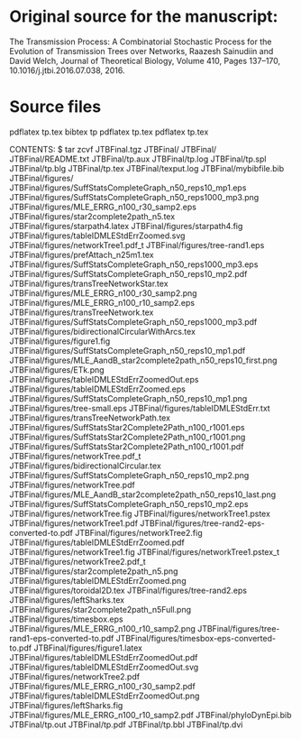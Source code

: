 # Original source for the manuscript:

The Transmission Process: A Combinatorial Stochastic Process for the Evolution of Transmission Trees over Networks, Raazesh Sainudiin and David Welch, Journal of Theoretical Biology, Volume 410, Pages 137–170, 10.1016/j.jtbi.2016.07.038, 2016.

# Source files

pdflatex tp.tex 
bibtex tp
pdflatex tp.tex 
pdflatex tp.tex 

CONTENTS:
$ tar zcvf JTBFinal.tgz JTBFinal/
JTBFinal/
JTBFinal/README.txt
JTBFinal/tp.aux
JTBFinal/tp.log
JTBFinal/tp.spl
JTBFinal/tp.blg
JTBFinal/tp.tex
JTBFinal/texput.log
JTBFinal/mybibfile.bib
JTBFinal/figures/
JTBFinal/figures/SuffStatsCompleteGraph_n50_reps10_mp1.eps
JTBFinal/figures/SuffStatsCompleteGraph_n50_reps1000_mp3.png
JTBFinal/figures/MLE_ERRG_n100_r30_samp2.eps
JTBFinal/figures/star2complete2path_n5.tex
JTBFinal/figures/starpath4.latex
JTBFinal/figures/starpath4.fig
JTBFinal/figures/tableIDMLEStdErrZoomed.svg
JTBFinal/figures/networkTree1.pdf_t
JTBFinal/figures/tree-rand1.eps
JTBFinal/figures/prefAttach_n25m1.tex
JTBFinal/figures/SuffStatsCompleteGraph_n50_reps1000_mp3.eps
JTBFinal/figures/SuffStatsCompleteGraph_n50_reps10_mp2.pdf
JTBFinal/figures/transTreeNetworkStar.tex
JTBFinal/figures/MLE_ERRG_n100_r30_samp2.png
JTBFinal/figures/MLE_ERRG_n100_r10_samp2.eps
JTBFinal/figures/transTreeNetwork.tex
JTBFinal/figures/SuffStatsCompleteGraph_n50_reps1000_mp3.pdf
JTBFinal/figures/bidirectionalCircularWithArcs.tex
JTBFinal/figures/figure1.fig
JTBFinal/figures/SuffStatsCompleteGraph_n50_reps10_mp1.pdf
JTBFinal/figures/MLE_AandB_star2complete2path_n50_reps10_first.png
JTBFinal/figures/ETk.png
JTBFinal/figures/tableIDMLEStdErrZoomedOut.eps
JTBFinal/figures/tableIDMLEStdErrZoomed.eps
JTBFinal/figures/SuffStatsCompleteGraph_n50_reps10_mp1.png
JTBFinal/figures/tree-small.eps
JTBFinal/figures/tableIDMLEStdErr.txt
JTBFinal/figures/transTreeNetworkPath.tex
JTBFinal/figures/SuffStatsStar2Complete2Path_n100_r1001.eps
JTBFinal/figures/SuffStatsStar2Complete2Path_n100_r1001.png
JTBFinal/figures/SuffStatsStar2Complete2Path_n100_r1001.pdf
JTBFinal/figures/networkTree.pdf_t
JTBFinal/figures/bidirectionalCircular.tex
JTBFinal/figures/SuffStatsCompleteGraph_n50_reps10_mp2.png
JTBFinal/figures/networkTree.pdf
JTBFinal/figures/MLE_AandB_star2complete2path_n50_reps10_last.png
JTBFinal/figures/SuffStatsCompleteGraph_n50_reps10_mp2.eps
JTBFinal/figures/networkTree.fig
JTBFinal/figures/networkTree1.pstex
JTBFinal/figures/networkTree1.pdf
JTBFinal/figures/tree-rand2-eps-converted-to.pdf
JTBFinal/figures/networkTree2.fig
JTBFinal/figures/tableIDMLEStdErrZoomed.pdf
JTBFinal/figures/networkTree1.fig
JTBFinal/figures/networkTree1.pstex_t
JTBFinal/figures/networkTree2.pdf_t
JTBFinal/figures/star2complete2path_n5.png
JTBFinal/figures/tableIDMLEStdErrZoomed.png
JTBFinal/figures/toroidal2D.tex
JTBFinal/figures/tree-rand2.eps
JTBFinal/figures/leftSharks.tex
JTBFinal/figures/star2complete2path_n5Full.png
JTBFinal/figures/timesbox.eps
JTBFinal/figures/MLE_ERRG_n100_r10_samp2.png
JTBFinal/figures/tree-rand1-eps-converted-to.pdf
JTBFinal/figures/timesbox-eps-converted-to.pdf
JTBFinal/figures/figure1.latex
JTBFinal/figures/tableIDMLEStdErrZoomedOut.pdf
JTBFinal/figures/tableIDMLEStdErrZoomedOut.svg
JTBFinal/figures/networkTree2.pdf
JTBFinal/figures/MLE_ERRG_n100_r30_samp2.pdf
JTBFinal/figures/tableIDMLEStdErrZoomedOut.png
JTBFinal/figures/leftSharks.fig
JTBFinal/figures/MLE_ERRG_n100_r10_samp2.pdf
JTBFinal/phyloDynEpi.bib
JTBFinal/tp.out
JTBFinal/tp.pdf
JTBFinal/tp.bbl
JTBFinal/tp.dvi

